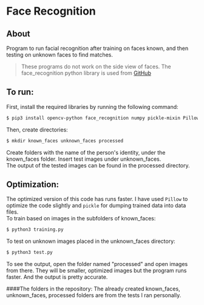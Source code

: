 # Face Recognition
## About
Program to run facial recognition after training on faces known, and then testing on unknown faces to find matches.<br>
>These programs do not work on the side view of faces.
The face_recognition python library is used from [GitHub](https://github.com/ageitgey/face_recognition)

## To run:
First, install the required libraries by running the following command:
```sh
$ pip3 install opencv-python face_recognition numpy pickle-mixin Pillow
```
Then, create directories:
```sh
$ mkdir known_faces unknown_faces processed
```
Create folders with the name of the person's identity, under the known_faces folder. Insert test images under unknown_faces.<br>
The output of the tested images can be found in the processed directory.

## Optimization:
The optimized version of this code has runs faster. I have used ```Pillow``` to optimize the code slightly and ```pickle``` for dumping trained data into data files.<br>
To train based on images in the subfolders of known_faces:
```sh
$ python3 training.py
```
To test on unknown images placed in the unknown_faces directory:
```sh
$ python3 test.py
```
To see the output, open the folder named "processed" and open images from there. They will be smaller, optimized images but the program runs faster. And the output is pretty accurate.

####The folders in the repository:
The already created known_faces, unknown_faces, processed folders are from the tests I ran personally.
